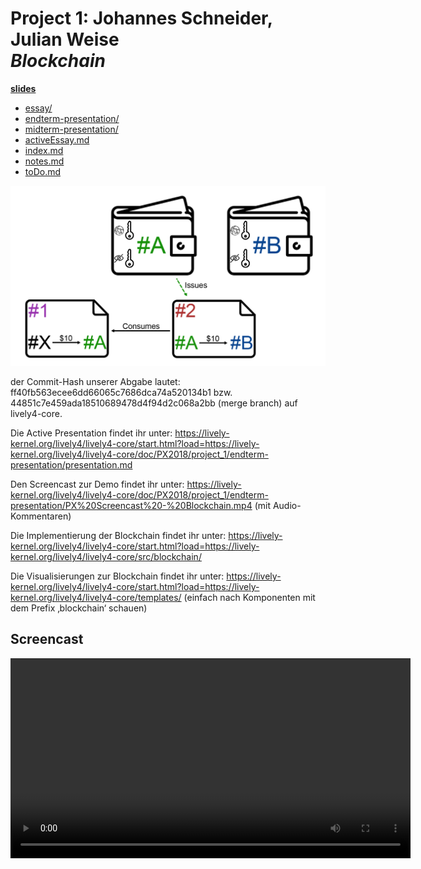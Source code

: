 # Project 1: Johannes Schneider, Julian Weise <br> *Blockchain*

[**slides**](presentation.pdf)


- [essay/](essay/)
- [endterm-presentation/](endterm-presentation/presentation.md)
- [midterm-presentation/](midterm-presentation/)
- [activeEssay.md](activeEssay.md)
- [index.md](index.md)
- [notes.md](notes.md)
- [toDo.md](toDo.md)


![](screenshot.png)


der Commit-Hash unserer Abgabe lautet: ff40fb563ecee6dd66065c7686dca74a520134b1 bzw. 44851c7e459ada18510689478d4f94d2c068a2bb (merge branch) auf lively4-core.

Die Active Presentation findet ihr  unter: https://lively-kernel.org/lively4/lively4-core/start.html?load=https://lively-kernel.org/lively4/lively4-core/doc/PX2018/project_1/endterm-presentation/presentation.md

Den Screencast zur Demo findet ihr unter: https://lively-kernel.org/lively4/lively4-core/doc/PX2018/project_1/endterm-presentation/PX%20Screencast%20-%20Blockchain.mp4 (mit Audio-Kommentaren)

Die Implementierung der Blockchain findet ihr unter: https://lively-kernel.org/lively4/lively4-core/start.html?load=https://lively-kernel.org/lively4/lively4-core/src/blockchain/

Die Visualisierungen zur Blockchain findet ihr unter: https://lively-kernel.org/lively4/lively4-core/start.html?load=https://lively-kernel.org/lively4/lively4-core/templates/ (einfach nach Komponenten mit dem Prefix ‚blockchain‘ schauen)


## Screencast

<video controls width=640><source src="screencast.mp4" type="video/mp4"></video>